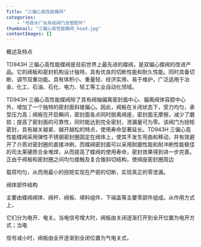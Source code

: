 ```yaml
---
Title: "三偏心高性能蝶阀"
categories:
    - "市政水厂水系统阀门及管配件"
thumbnail: "三偏心高性能蝶阀_head.jpg"
contentImages: []
---
```

概述及特点

TD943H 三偏心高性能蝶阀是目前世界上最先进的蝶阀，是双偏心蝶阀的改进产品。它的阀板和密封机构设计独特，具有优良的切断性能和耐久性能。同时具备切断、调节双重功能。具有体积小、重量轻、经济实用、易于维护，广泛适用于冶金、化工、石油、石化、电力、轻工等工业自动化领域。

TD943H 三偏心高性能蝶阀除了具有阀轴偏离密封面中心、偏离阀体容腔中心外，增加了一个独特的密封面斜锥偏心。因此，阀板在关闭状态下，受力均匀，承受压力高；阀板在开启瞬间，密封面各点同时脱离阀座，密封面无摩擦，减少了磨损；提高了密封面的可靠性，同时能达到完全密封，泄漏量可为零。该阀门为扭矩密封，具有越关越紧、越开越松的特点，使用寿命显著延长。TD943H 三偏心高性能蝶阀采用弹性不锈钢密封圈固定在阀体上，使其不发生弯曲和移动，并有效避开了介质对密封圈的直接冲刷，而蝶阀密封面可以采用耐磨性能和耐冲刷性能极佳的司太莱硬质合金堆焊，从而提高了蝶阀的使用寿命，密封效果得到进一步完善。正由于阀板和密封圈之间均匀接触及复合锥斜切结构，使阀座密封圈周边

载荷均匀，从而用最小的扭矩实现在严密的切断，实现真正的零泄漏。

阀体部件结构

主要由蝶阀阀体、阀杆、阀板、填料组件、下端盖等主要零部件组成。从作用方式上，

它们分为电开、电关。当电信号增大时，阀板由关闭逐渐打开到全开位置为电开方式；当电

信号减小时，阀板由全开逐渐到全闭位置为气电关式。


